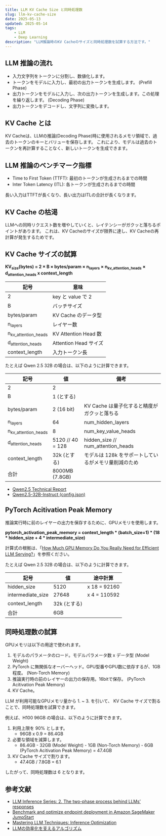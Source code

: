 ```yaml
---
title: LLM KV Cache Size と同時処理数
slug: llm-kv-cache-size
date: 2025-05-13
updated: 2025-05-14
tags:
    - LLM
    - Deep Learning
description: "LLM推論時のKV Cacheのサイズと同時処理数を試算する方法です。"
---
```



## LLM 推論の流れ

- 入力文字列をトークンに分割し、数値化します。
- トークンをモデルに入力し、最初の出力トークンを生成します。 (Prefill Phase)
- 出力トークンをモデルに入力し、次の出力トークンを生成します。この処理を繰り返します。 (Decoding Phase)
- 出力トークンをデコードし、文字列に変換します。


## KV Cache とは

KV Cacheは、LLMの推論(Decoding Phase)時に使用されるメモリ領域で、過去のトークンのキーとバリューを保存します。
これにより、モデルは過去のトークンを再計算することなく、新しいトークンを生成できます。


## LLM 推論のベンチマーク指標

- Time to First Token (TTFT): 最初のトークンが生成されるまでの時間
- Inter Token Latency (ITL): 各トークンが生成されるまでの時間

長い入力はTTFTが長くなり、長い出力はITLの合計が長くなります。


## KV Cache の枯渇

LLMへの同時リクエスト数を増やしていくと、レイテンシーがガクッと落ちるポイントがあります。
これは、KV Cacheのサイズが限界に達し、KV Cacheの再計算が発生するためです。


## KV Cache サイズの試算

**KV<sub>size</sub>(bytes) = 2 × B × bytes/param × n<sub>layers</sub> × n<sub>kv_attention_heads</sub> × d<sub>attention_heads</sub> x context_length**

| 記号                           | 意味                  |
|--------------------------------|-----------------------|
| 2                              | key と value で 2     |
| B                              | バッチサイズ          |
| bytes/param                    | KV Cache のデータ型   |
| n<sub>layers</sub>             | レイヤー数            |
| n<sub>kv_attention_heads</sub> | KV Attention Head 数  |
| d<sub>attention_heads</sub>    | Attention Head サイズ |
| context_length                 | 入力トークン長        |


たとえば Qwen 2.5 32B の場合は、以下のように計算できます。

| 記号                           | 値               | 備考                                                 |
|--------------------------------|------------------|------------------------------------------------------|
| 2                              | 2                |                                                      |
| B                              | 1 (とする)       |                                                      |
| bytes/param                    | 2 (16 bit)       | KV Cache は量子化すると精度がガクッと落ちる          |
| n<sub>layers</sub>             | 64               | num_hidden_layers                                    |
| n<sub>kv_attention_heads</sub> | 8                | num_key_value_heads                                  |
| d<sub>attention_heads</sub>    | 5120 // 40 = 128 | hidden_size // num_attention_heads                   |
| context_length                 | 32k (とする)     | モデルは 128k をサポートしているがメモリ量削減のため |
| 合計                           | 8000MB (7.8GB)   |                                                      |


- [Qwen2.5 Technical Report](https://arxiv.org/pdf/2412.15115)
- [Qwen2.5-32B-Instruct (config.json)](https://huggingface.co/Qwen/Qwen2.5-32B-Instruct/blob/main/config.json)


## PyTorch Acitivation Peak Memory

推論実行時に前のレイヤーの出力を保存するために、GPUメモリを使用します。

**pytorch_activation_peak_memory = context_length * (batch_size=1) * (18 * hidden_size + 4 * intermediate_size)**

計算式の根拠は、「[How Much GPU Memory Do You Really Need for Efficient LLM Serving?](https://medium.com/@kimdoil1211/how-much-gpu-memory-do-you-really-need-for-efficient-llm-serving-4d26d5b8b95b)」を参照ください。


たとえば Qwen 2.5 32B の場合は、以下のように計算できます。

| 記号              | 値           | 途中計算     |
|-------------------|--------------|--------------|
| hidden_size       | 5120         | x 18 = 92160 |
| intermediate_size | 27648        | x 4 = 110592 |
| context_length    | 32k (とする) |              |
| 合計              | 6GB          |              |


## 同時処理数の試算

GPUメモリは以下の用途で使われます。

1. モデルのパラメータのロード。モデルパラメータ数 x データ型 (Model Weight)
1. PyTorch に無関係なオーバーヘッド。GPU型番やGPU数に依存するが、1GB程度。 (Non-Torch Memory)
1. 推論実行時の前のレイヤーの出力の保存用。16bitで保存。 (PyTorch Acitivation Peak Memory)
1. KV Cache。

LLM が利用可能なGPUメモリ量から 1. ~ 3. を引いて、 KV Cache サイズで割ることで、同時処理数を試算できます。

例えば、H100 96GB の場合は、以下のように計算できます。

1. 利用上限を 90% とします。
   - 96GB x 0.9 = 86.4GB
1. 必要な領域を減算します。
    - 86.4GB - 32GB (Model Weight) - 1GB (Non-Torch Memory) - 6GB (PyTorch Acitivation Peak Memory) = 47.4GB
1. KV Cache サイズで割ります。
    - 47.4GB / 7.8GB = 6.1

したがって、同時処理数は 6 となります。


## 参考文献

- [LLM Inference Series: 2. The two-phase process behind LLMs’ responses](https://medium.com/@plienhar/llm-inference-series-2-the-two-phase-process-behind-llms-responses-1ff1ff021cd5)
- [Benchmark and optimize endpoint deployment in Amazon SageMaker JumpStart](https://aws.amazon.com/blogs/machine-learning/benchmark-and-optimize-endpoint-deployment-in-amazon-sagemaker-jumpstart/)
- [Mastering LLM Techniques: Inference Optimization](https://developer.nvidia.com/blog/mastering-llm-techniques-inference-optimization/)
- [LLMの効率化を支えるアルゴリズム](https://speakerdeck.com/taturabe/llmnoxiao-lu-hua-wozhi-eruarugorizumu)
